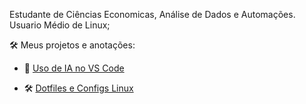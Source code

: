 Estudante de Ciências Economicas, Análise de Dados e Automações.
Usuario Médio de Linux;

 🛠️ Meus projetos e anotações:

- 🧾 [Uso de IA no VS Code](#)  
  
- 🛠️ [Dotfiles e Configs Linux](#)  
